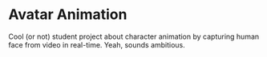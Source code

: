# Avatar Animation
Cool (or not) student project about character animation by capturing human face from video in real-time. Yeah, sounds ambitious.
